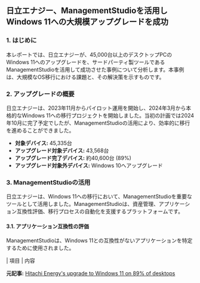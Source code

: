 ## 日立エナジー、ManagementStudioを活用しWindows 11への大規模アップグレードを成功

### 1. はじめに

本レポートでは、日立エナジーが、45,000台以上のデスクトップPCのWindows 11へのアップグレードを、サードパーティ製ツールであるManagementStudioを活用して成功させた事例について分析します。本事例は、大規模なOS移行における課題と、その解決策を示すものです。

### 2. アップグレードの概要

日立エナジーは、2023年11月からパイロット運用を開始し、2024年3月から本格的なWindows 11への移行プロジェクトを開始しました。当初の計画では2024年10月に完了予定でしたが、ManagementStudioの活用により、効率的に移行を進めることができました。

* **対象デバイス:** 45,335台
* **アップグレード対象デバイス:** 43,568台
* **アップグレード完了デバイス:** 約40,600台 (89%)
* **アップグレード対象外デバイス:** Windows 10へアップグレード

### 3. ManagementStudioの活用

日立エナジーは、Windows 11への移行において、ManagementStudioを重要なツールとして活用しました。ManagementStudioは、資産管理、アプリケーション互換性評価、移行プロセスの自動化を支援するプラットフォームです。

#### 3.1. アプリケーション互換性の評価

ManagementStudioは、Windows 11との互換性がないアプリケーションを特定するために使用されました。

| 項目 | 内容 

**元記事:** [Hitachi Energy's upgrade to Windows 11 on 89% of desktops](https://techwireasia.com/2025/03/hitachi-energy-upgrades-89-of-pcs-to-windows-11-with-managementstudio/)